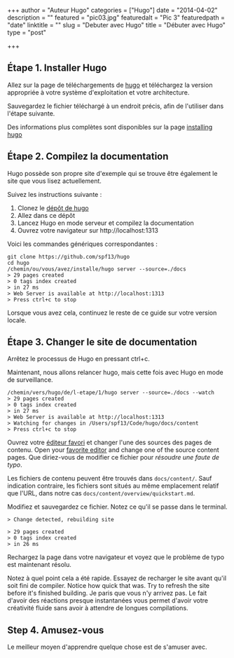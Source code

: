 +++
author = "Auteur Hugo"
categories = ["Hugo"]
date = "2014-04-02"
description = ""
featured = "pic03.jpg"
featuredalt = "Pic 3"
featuredpath = "date"
linktitle = ""
slug = "Debuter avec Hugo"
title = "Débuter avec Hugo"
type = "post"

+++

## Étape 1. Installer Hugo

Allez sur la page de téléchargements de
[hugo](https://github.com/spf13/hugo/releases) et téléchargez la version
appropriée à votre système d'exploitation et votre architecture.

Sauvegardez le fichier téléchargé à un endroit précis, afin de l'utiliser dans
l'étape suivante.

Des informations plus complètes sont disponibles sur la page
[installing hugo](/overview/installing/)
<!--more-->

## Étape 2. Compilez la documentation

Hugo possède son propre site d'exemple qui se trouve être également le site que
vous lisez actuellement.

Suivez les instructions suivante :

 1. Clonez le [dépôt de hugo](http://github.com/spf13/hugo)
 2. Allez dans ce dépôt
 3. Lancez Hugo en mode serveur et compilez la documentation
 4. Ouvrez votre navigateur sur http://localhost:1313

Voici les commandes génériques correspondantes :

    git clone https://github.com/spf13/hugo
    cd hugo
    /chemin/ou/vous/avez/installe/hugo server --source=./docs
    > 29 pages created
    > 0 tags index created
    > in 27 ms
    > Web Server is available at http://localhost:1313
    > Press ctrl+c to stop

Lorsque vous avez cela, continuez le reste de ce guide sur votre version locale.

## Étape 3. Changer le site de documentation

Arrêtez le processus de Hugo en pressant ctrl+c.

Maintenant, nous allons relancer hugo, mais cette fois avec Hugo en mode de
surveillance.

    /chemin/vers/hugo/de/l-etape/1/hugo server --source=./docs --watch
    > 29 pages created
    > 0 tags index created
    > in 27 ms
    > Web Server is available at http://localhost:1313
    > Watching for changes in /Users/spf13/Code/hugo/docs/content
    > Press ctrl+c to stop

Ouvrez votre [éditeur favori](https://vim.spf13.com) et changer l'une des
sources des pages de contenu.
Open your [favorite editor](http://vim.spf13.com) and change one of the source
content pages. Que diriez-vous de modifier ce fichier pour *résoudre une faute
de typo*.

Les fichiers de contenu peuvent être trouvés dans `docs/content/`. Sauf
indication contraire, les fichiers sont situés au même emplacement relatif que
l'URL, dans notre cas `docs/content/overview/quickstart.md`.

Modifiez et sauvegardez ce fichier. Notez ce qu'il se passe dans le terminal.

    > Change detected, rebuilding site

    > 29 pages created
    > 0 tags index created
    > in 26 ms

Rechargez la page dans votre navigateur et voyez que le problème de typo est
maintenant résolu.

Notez à quel point cela a été rapide. Essayez de recharger le site avant qu'il
soit fini de compiler.
Notice how quick that was. Try to refresh the site before it's finished
building. Je paris que vous n'y arrivez pas.
Le fait d'avoir des réactions presque instantanées vous permet d'avoir votre
créativité fluide sans avoir à attendre de longues compilations.

## Step 4. Amusez-vous

Le meilleur moyen d'apprendre quelque chose est de s'amuser avec.

